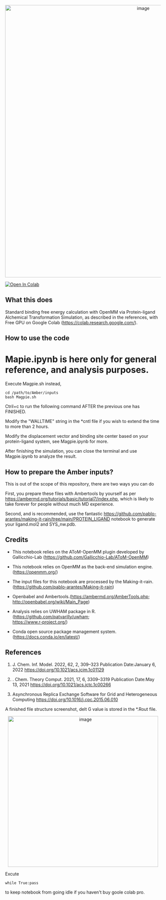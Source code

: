 
<p align="center">
  <img width="878" alt="image" src="https://user-images.githubusercontent.com/75652473/184472048-c4fe25de-3c44-40ec-888b-8beccdf3e11f.png">
</p>

[![Open In Colab](https://colab.research.google.com/assets/colab-badge.svg)](https://colab.research.google.com/github/quantaosun/Magpie/blob/main/Magpie.ipynb)
## What this does

Standard binding free energy calculation with OpenMM via Protein-ligand Alchemical Transformation Simulation, as described in the references, with Free GPU on Google Colab (https://colab.research.google.com/). 

## How to use the code
# Mapie.ipynb is here only for general reference, and analysis purposes.
Execute Magpie.sh instead, 
```
cd /path/to/Amber/inputs
bash Magpie.sh
```

Ctril+c to run the following command AFTER the previous one has FINISHED.

Modify the "WALLTIME" string in the *cntl file if you wish to extend the time to more than 2 hours.

Modify the displacement vector and binding site center based on your protein-ligand system, see Magpie.ipynb for more.

After finishing the simulation, you can close the terminal and use Magpie.ipynb to analyze the result.

## How to prepare the Amber inputs?

This is out of the scope of this repository, there are two ways you can do

First, you prepare these files with Ambertools by yourself as per https://ambermd.org/tutorials/basic/tutorial7/index.php, which is likely to take forever for people without much MD experience.

Second, and is recommended, use the fantastic https://github.com/pablo-arantes/making-it-rain/tree/main/PROTEIN_LIGAND notebook to generate your ligand.mol2 and SYS_nw.pdb.

## Credits

*   This notebook relies on the AToM-OpenMM plugin developed by Gallicchio-Lab (https://github.com/Gallicchio-Lab/AToM-OpenMM)

*   This notebook relies on OpenMM as the back-end simulation engine. (https://openmm.org/)

*  The input files for this notebook are processed by the Making-it-rain. (https://github.com/pablo-arantes/Making-it-rain)
* Openbabel and Ambertools.(https://ambermd.org/AmberTools.php; http://openbabel.org/wiki/Main_Page)
*  Analysis relies on UWHAM package in R.(https://github.com/patvarilly/uwham;   
https://www.r-project.org/)

* Conda open source package management system. (https://docs.conda.io/en/latest/)

## References
1.  J. Chem. Inf. Model. 2022, 62, 2, 309–323
Publication Date:January 6, 2022
https://doi.org/10.1021/acs.jcim.1c01129

2.   . Chem. Theory Comput. 2021, 17, 6, 3309–3319
Publication Date:May 13, 2021
https://doi.org/10.1021/acs.jctc.1c00266
3.  Asynchronous Replica Exchange Software for Grid and Heterogeneous Computing https://doi.org/10.1016/j.cpc.2015.06.010 
 

A finished file structure screenshot, delt G value is stored in the *.Rout file.

 <p align="center">
  <img width="486" alt="image" src="https://user-images.githubusercontent.com/75652473/184470279-35a99474-a426-4d1a-8294-e0dc4151f836.png">
</p>

Excute
```
while True:pass
```
to keep notebook from going idle if you haven't buy goole colab pro.
